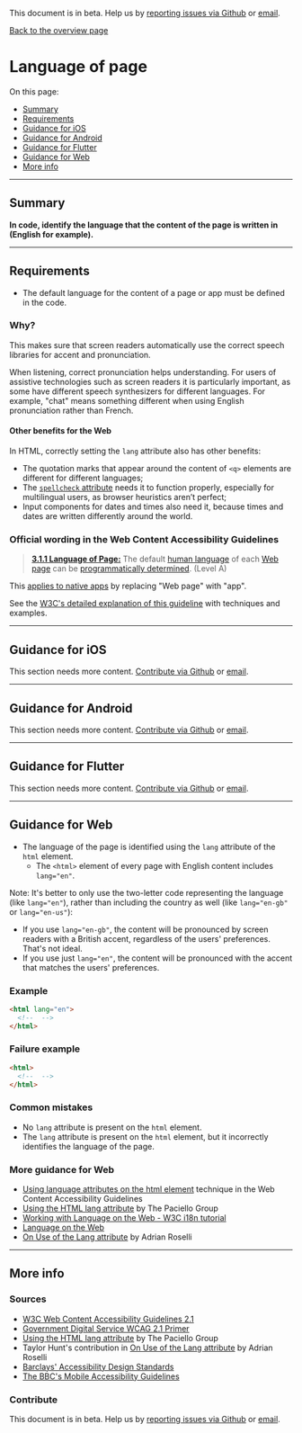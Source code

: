 This document is in beta. Help us by [reporting issues via Github](https://github.com/jfhector/accessibility-guidelines) or [email](mailto:jeanfrancois.hector@googlemail.com).

[Back to the overview page](./../index.html)

# Language of page

On this page:

- [Summary](#summary)
- [Requirements](#requirements)
- [Guidance for iOS](#guidance-for-ios)
- [Guidance for Android](#guidance-for-android)
- [Guidance for Flutter](#guidance-for-flutter)
- [Guidance for Web](#guidance-for-web)
- [More info](#more-info)

---

## Summary

**In code, identify the language that the content of the page is written in (English for example).**

---

## Requirements

- The default language for the content of a page or app must be defined in the code.

### Why?

This makes sure that screen readers automatically use the correct speech libraries for accent and pronunciation.

When listening, correct pronunciation helps understanding. For users of assistive technologies such as screen readers it is particularly important, as some have different speech synthesizers for different languages. For example, "chat" means something different when using English pronunciation rather than French.

#### Other benefits for the Web

In HTML, correctly setting the `lang` attribute also has other benefits:

- The quotation marks that appear around the content of `<q>` elements are different for different languages;
- The [`spellcheck` attribute](https://developer.mozilla.org/en-US/docs/Web/HTML/Global_attributes/spellcheck) needs it to function properly, especially for multilingual users, as browser heuristics aren’t perfect;
- Input components for dates and times also need it, because times and dates are written differently around the world.

### Official wording in the Web Content Accessibility Guidelines

> [**3.1.1 Language of Page:**](https://www.w3.org/TR/UNDERSTANDING-WCAG20/meaning-doc-lang-id.html) The default [human language](https://www.w3.org/TR/UNDERSTANDING-WCAG20/meaning-doc-lang-id.html#human-langdef) of each [Web page](https://www.w3.org/TR/UNDERSTANDING-WCAG20/meaning-doc-lang-id.html#webpagedef) can be [programmatically determined](https://www.w3.org/TR/UNDERSTANDING-WCAG20/meaning-doc-lang-id.html#programmaticallydetermineddef). (Level A)

This [applies to native apps](https://www.w3.org/TR/wcag2ict/#meaning-doc-lang-id) by replacing "Web page" with "app".

See the [W3C's detailed explanation of this guideline](https://www.w3.org/TR/UNDERSTANDING-WCAG20/meaning-doc-lang-id.html) with techniques and examples.

---

## Guidance for iOS

This section needs more content. [Contribute via Github](https://github.com/theappbusiness/accessibility-guidelines/) or [email](mailto:kane.cheshire@theappbusiness.com).

---

## Guidance for Android

This section needs more content. [Contribute via Github](https://github.com/theappbusiness/accessibility-guidelines/) or [email](mailto:jeanfrancois@theappbusiness.com).

---

## Guidance for Flutter

This section needs more content. [Contribute via Github](https://github.com/theappbusiness/accessibility-guidelines/) or [email](mailto:jeanfrancois@theappbusiness.com).

---

## Guidance for Web

- The language of the page is identified using the `lang` attribute of the `html` element.
  - The `<html>` element of every page with English content includes `lang="en"`.

Note: It's better to only use the two-letter code representing the language (like `lang="en"`), rather than including the country as well (like `lang="en-gb"` or `lang="en-us"`):

- If you use `lang="en-gb"`, the content will be pronounced by screen readers with a British accent, regardless of the users' preferences. That's not ideal.
- If you use just `lang="en"`, the content will be pronounced with the accent that matches the users' preferences.

### Example

```html
<html lang="en">
  <!--  -->
</html>
```

### Failure example

```html
<html>
  <!--  -->
</html>
```

### Common mistakes

- No `lang` attribute is present on the `html` element.
- The `lang` attribute is present on the `html` element, but it incorrectly identifies the language of the page.

### More guidance for Web

- [Using language attributes on the html element](https://www.w3.org/TR/2016/NOTE-WCAG20-TECHS-20161007/H57) technique in the Web Content Accessibility Guidelines
- [Using the HTML lang attribute](https://www.paciellogroup.com/blog/2016/06/using-the-html-lang-attribute/) by The Paciello Group
- [Working with Language on the Web - W3C i18n tutorial](https://www.w3.org/International/tutorials/language-decl/)
- [Language on the Web](https://www.w3.org/International/getting-started/language)
- [On Use of the Lang attribute](https://adrianroselli.com/2015/01/on-use-of-lang-attribute.html) by Adrian Roselli

---

## More info

### Sources

- [W3C Web Content Accessibility Guidelines 2.1](https://www.w3.org/TR/WCAG21/)
- [Government Digital Service WCAG 2.1 Primer](https://alphagov.github.io/wcag-primer/)
- [Using the HTML lang attribute](https://www.paciellogroup.com/blog/2016/06/using-the-html-lang-attribute/) by The Paciello Group
- Taylor Hunt's contribution in [On Use of the Lang attribute](https://adrianroselli.com/2015/01/on-use-of-lang-attribute.html) by Adrian Roselli
- [Barclays' Accessibility Design Standards](https://home.barclays/who-we-are/our-suppliers/our-requirements-of-external-suppliers/)
- [The BBC's Mobile Accessibility Guidelines](https://www.bbc.co.uk/guidelines/futuremedia/accessibility/mobile/summary)

### Contribute

This document is in beta. Help us by [reporting issues via Github](https://github.com/jfhector/accessibility-guidelines) or [email](mailto:jeanfrancois.hector@googlemail.com).
